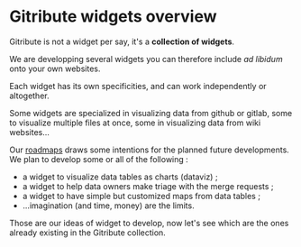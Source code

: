 
# Gitribute widgets overview

Gitribute is not a widget per say, it's a **collection of widgets**.

We are developping several widgets you can therefore include _ad libidum_ onto your own websites.

Each widget has its own specificities, and can work independently or altogether.

Some widgets are specialized in visualizing data from github or gitlab, some to visualize multiple files at once, some in visualizing data from wiki websites...

Our [roadmaps](/roadmap) draws some intentions for the planned future developments. We plan to develop some or all of the following :

- a widget to visualize data tables as charts (dataviz) ;
- a widget to help data owners make triage with the merge requests ;
- a widget to have simple but customized maps from data tables ; 
- ...imagination (and time, money) are the limits.

Those are our ideas of widget to develop, now let's see which are the ones already existing in the Gitribute collection.
